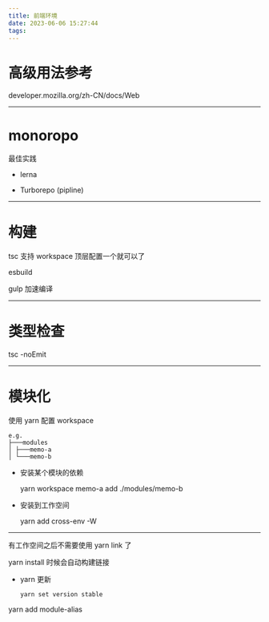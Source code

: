 ```yaml
---
title: 前端环境
date: 2023-06-06 15:27:44
tags:
---
```


# 高级用法参考

developer.mozilla.org/zh-CN/docs/Web

---

# monoropo

最佳实践

- lerna

- Turborepo (pipline)

---

# 构建

tsc 支持 workspace 顶层配置一个就可以了

esbuild

gulp 加速编译

---

# 类型检查

tsc -noEmit

---

# 模块化

使用 yarn 配置 workspace

```
e.g.
├───modules
│ ├───memo-a
│ └───memo-b
```

- 安装某个模块的依赖

  yarn workspace memo-a add ./modules/memo-b

- 安装到工作空间

  yarn add cross-env -W

---

有工作空间之后不需要使用 yarn link 了

yarn install 时候会自动构建链接

- yarn 更新

  ```
  yarn set version stable
  ```

yarn add module-alias

<!-- - 使用 yarn link 做模块链接

    yarn link --cwd .\src\modules\memo-a\ -->
